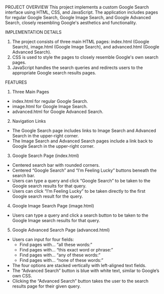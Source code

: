 PROJECT OVERVIEW
This project implements a custom Google Search interface using HTML, CSS, and JavaScript. The application includes pages for regular Google Search, Google Image Search, and Google Advanced Search, closely resembling Google's aesthetics and functionality.

IMPLEMENTATION DETAILS
1. The project consists of three main HTML pages: index.html (Google Search), image.html (Google Image Search), and advanced.html (Google Advanced Search).
2. CSS is used to style the pages to closely resemble Google's own search pages.
3. JavaScript handles the search queries and redirects users to the appropriate Google search results pages.


FEATURES
1. Three Main Pages
- index.html for regular Google Search.
- image.html for Google Image Search.
- advanced.html for Google Advanced Search.

2. Navigation Links
- The Google Search page includes links to Image Search and Advanced Search in the upper-right corner.
- The Image Search and Advanced Search pages include a link back to Google Search in the upper-right corner.

3. Google Search Page (index.html)
- Centered search bar with rounded corners.
- Centered “Google Search” and “I’m Feeling Lucky” buttons beneath the search bar.
- Users can type a query and click “Google Search” to be taken to the Google search results for that query.
- Users can click “I’m Feeling Lucky” to be taken directly to the first Google search result for the query.

4. Google Image Search Page (image.html)
- Users can type a query and click a search button to be taken to the Google Image search results for that query.

5. Google Advanced Search Page (advanced.html)
- Users can input for four fields:
  - Find pages with… “all these words:”
  - Find pages with… “this exact word or phrase:”
  - Find pages with… “any of these words:”
  - Find pages with… “none of these words:”
- The four options are stacked vertically with left-aligned text fields.
- The “Advanced Search” button is blue with white text, similar to Google’s own CSS.
- Clicking the “Advanced Search” button takes the user to the search results page for their given query.
